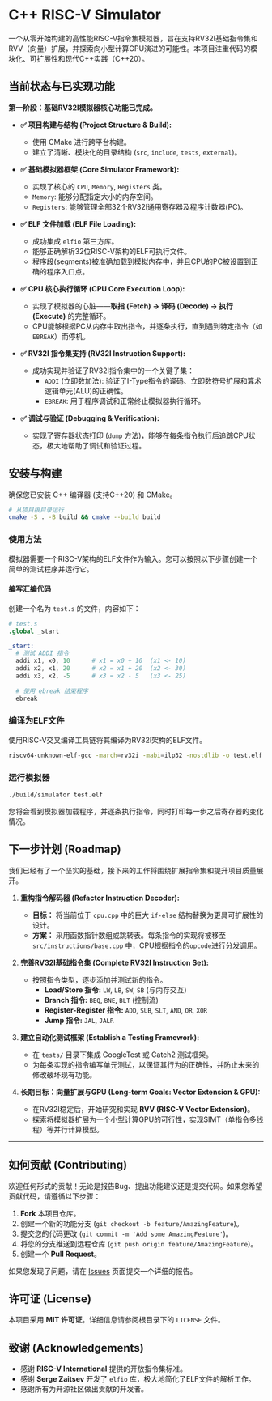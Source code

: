 # C++ RISC-V Simulator

一个从零开始构建的高性能RISC-V指令集模拟器，旨在支持RV32I基础指令集和RVV（向量）扩展，并探索向小型计算GPU演进的可能性。本项目注重代码的模块化、可扩展性和现代C++实践（C++20）。

## 当前状态与已实现功能

**第一阶段：基础RV32I模拟器核心功能已完成。**

*   **✅ 项目构建与结构 (Project Structure & Build):**
    *   使用 CMake 进行跨平台构建。
    *   建立了清晰、模块化的目录结构 (`src`, `include`, `tests`, `external`)。

*   **✅ 基础模拟器框架 (Core Simulator Framework):**
    *   实现了核心的 `CPU`, `Memory`, `Registers` 类。
    *   `Memory`: 能够分配指定大小的内存空间。
    *   `Registers`: 能够管理全部32个RV32I通用寄存器及程序计数器(PC)。

*   **✅ ELF 文件加载 (ELF File Loading):**
    *   成功集成 `elfio` 第三方库。
    *   能够正确解析32位RISC-V架构的ELF可执行文件。
    *   程序段(segments)被准确加载到模拟内存中，并且CPU的PC被设置到正确的程序入口点。

*   **✅ CPU 核心执行循环 (CPU Core Execution Loop):**
    *   实现了模拟器的心脏——**取指 (Fetch) -> 译码 (Decode) -> 执行 (Execute)** 的完整循环。
    *   CPU能够根据PC从内存中取出指令，并逐条执行，直到遇到特定指令（如`EBREAK`）而停机。

*   **✅ RV32I 指令集支持 (RV32I Instruction Support):**
    *   成功实现并验证了RV32I指令集中的一个关键子集：
        *   `ADDI` (立即数加法): 验证了I-Type指令的译码、立即数符号扩展和算术逻辑单元(ALU)的正确性。
        *   `EBREAK`: 用于程序调试和正常终止模拟器执行循环。

*   **✅ 调试与验证 (Debugging & Verification):**
    *   实现了寄存器状态打印 (`dump` 方法)，能够在每条指令执行后追踪CPU状态，极大地帮助了调试和验证过程。

## 安装与构建

确保您已安装 C++ 编译器 (支持C++20) 和 CMake。

```bash
# 从项目根目录运行
cmake -S . -B build && cmake --build build
```
### 使用方法

模拟器需要一个RISC-V架构的ELF文件作为输入。您可以按照以下步骤创建一个简单的测试程序并运行它。

#### 编写汇编代码
创建一个名为 `test.s` 的文件，内容如下：
```s
# test.s
.global _start

_start:
  # 测试 ADDI 指令
  addi x1, x0, 10      # x1 = x0 + 10  (x1 <- 10)
  addi x2, x1, 20      # x2 = x1 + 20  (x2 <- 30)
  addi x3, x2, -5      # x3 = x2 - 5   (x3 <- 25)
  
  # 使用 ebreak 结束程序
  ebreak
```
### 编译为ELF文件
使用RISC-V交叉编译工具链将其编译为RV32I架构的ELF文件。

```bash
riscv64-unknown-elf-gcc -march=rv32i -mabi=ilp32 -nostdlib -o test.elf test.s
```
### 运行模拟器
```bash
./build/simulator test.elf
```
您将会看到模拟器加载程序，并逐条执行指令，同时打印每一步之后寄存器的变化情况。

## 下一步计划 (Roadmap)
我们已经有了一个坚实的基础，接下来的工作将围绕扩展指令集和提升项目质量展开。

1.  **重构指令解码器 (Refactor Instruction Decoder):**
    *   **目标：** 将当前位于 `cpu.cpp` 中的巨大 `if-else` 结构替换为更具可扩展性的设计。
    *   **方案：** 采用函数指针数组或跳转表。每条指令的实现将被移至 `src/instructions/base.cpp` 中，CPU根据指令的`opcode`进行分发调用。

2.  **完善RV32I基础指令集 (Complete RV32I Instruction Set):**
    *   按照指令类型，逐步添加并测试新的指令。
        *   **Load/Store 指令:** `LW`, `LB`, `SW`, `SB` (与内存交互)
        *   **Branch 指令:** `BEQ`, `BNE`, `BLT` (控制流)
        *   **Register-Register 指令:** `ADD`, `SUB`, `SLT`, `AND`, `OR`, `XOR`
        *   **Jump 指令:** `JAL`, `JALR`

3.  **建立自动化测试框架 (Establish a Testing Framework):**
    *   在 `tests/` 目录下集成 GoogleTest 或 Catch2 测试框架。
    *   为每条实现的指令编写单元测试，以保证其行为的正确性，并防止未来的修改破坏现有功能。

4.  **长期目标：向量扩展与GPU (Long-term Goals: Vector Extension & GPU):**
    *   在RV32I稳定后，开始研究和实现 **RVV (RISC-V Vector Extension)**。
    *   探索将模拟器扩展为一个小型计算GPU的可行性，实现SIMT（单指令多线程）等并行计算模型。

---

## 如何贡献 (Contributing)

欢迎任何形式的贡献！无论是报告Bug、提出功能建议还是提交代码。如果您希望贡献代码，请遵循以下步骤：

1.  **Fork** 本项目仓库。
2.  创建一个新的功能分支 (`git checkout -b feature/AmazingFeature`)。
3.  提交您的代码更改 (`git commit -m 'Add some AmazingFeature'`)。
4.  将您的分支推送到远程仓库 (`git push origin feature/AmazingFeature`)。
5.  创建一个 **Pull Request**。

如果您发现了问题，请在 [Issues](https://github.com/your-username/your-repository/issues) 页面提交一个详细的报告。

## 许可证 (License)

本项目采用 **MIT 许可证**。详细信息请参阅根目录下的 `LICENSE` 文件。

## 致谢 (Acknowledgements)

*   感谢 **RISC-V International** 提供的开放指令集标准。
*   感谢 **Serge Zaitsev** 开发了 `elfio` 库，极大地简化了ELF文件的解析工作。
*   感谢所有为开源社区做出贡献的开发者。
